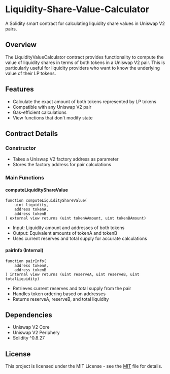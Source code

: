 # Liquidity-Share-Value-Calculator

A Solidity smart contract for calculating liquidity share values in Uniswap V2 pairs.

## Overview

The LiquidityValueCalculator contract provides functionality to compute the value of liquidity shares in terms of both tokens in a Uniswap V2 pair. This is particularly useful for liquidity providers who want to know the underlying value of their LP tokens.

## Features

- Calculate the exact amount of both tokens represented by LP tokens
- Compatible with any Uniswap V2 pair
- Gas-efficient calculations
- View functions that don't modify state

## Contract Details

### Constructor
- Takes a Uniswap V2 factory address as parameter
- Stores the factory address for pair calculations

### Main Functions

#### computeLiquidityShareValue
```solidity
function computeLiquidityShareValue(
    uint liquidity,
    address tokenA,
    address tokenB
) external view returns (uint tokenAAmount, uint tokenBAmount)
```
- Input: Liquidity amount and addresses of both tokens
- Output: Equivalent amounts of tokenA and tokenB
- Uses current reserves and total supply for accurate calculations

#### pairInfo (Internal)
```solidity
function pairInfo(
    address tokenA,
    address tokenB
) internal view returns (uint reserveA, uint reserveB, uint totalLiquidity)
```
- Retrieves current reserves and total supply from the pair
- Handles token ordering based on addresses
- Returns reserveA, reserveB, and total liquidity

## Dependencies
- Uniswap V2 Core
- Uniswap V2 Periphery
- Solidity ^0.8.27

## License
This project is licensed under the MIT License - see the [MIT](./LICENSE) file for details.

